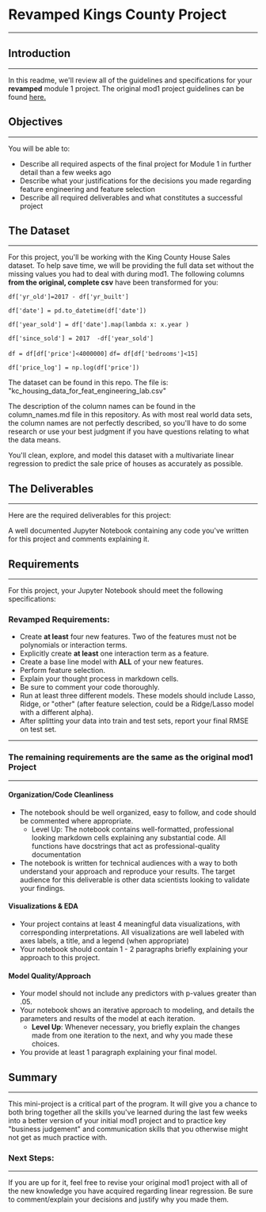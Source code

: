 # Revamped Kings County Project
---

## Introduction
---
In this readme, we'll review all of the guidelines and specifications for your **revamped** module 1 project. The original mod1 project guidelines can be found [here.](https://github.com/learn-co-curriculum/dsc-v2-mod1-final-project)

## Objectives
----
You will be able to:

- Describe all required aspects of the final project for Module 1 in further detail than a few weeks ago
- Describe what your justifications for the decisions you made regarding feature engineering and feature selection
- Describe all required deliverables and what constitutes a successful project


## The Dataset
---
For this project, you'll be working with the King County House Sales dataset. To help save time, we will be providing the full data set without the missing values you had to deal with during mod1. The following columns **from the original, complete csv** have been transformed for you:

`df['yr_old']=2017 - df['yr_built']`

`df['date'] = pd.to_datetime(df['date'])`

`df['year_sold'] = df['date'].map(lambda x: x.year )`

`df['since_sold'] = 2017  -df['year_sold']`

`df = df[df['price']<4000000]`
`df= df[df['bedrooms']<15]`

`df['price_log'] = np.log(df['price'])`

The dataset can be found in this repo. The file is: "kc_housing_data_for_feat_engineering_lab.csv"

The description of the column names can be found in the column_names.md file in this repository. As with most real world data sets, the column names are not perfectly described, so you'll have to do some research or use your best judgment if you have questions relating to what the data means.

You'll clean, explore, and model this dataset with a multivariate linear regression to predict the sale price of houses as accurately as possible.


## The Deliverables
---
Here are the required deliverables for this project:

A well documented Jupyter Notebook containing any code you've written for this project and comments explaining it.


## Requirements
---

For this project, your Jupyter Notebook should meet the following specifications:

### Revamped Requirements:
- Create **at least** four new features. Two of the features must not be polynomials or interaction terms.
- Explicitly create **at least** one interaction term as a feature.
- Create a base line model with **ALL** of your new features.
- Perform feature selection.
- Explain your thought process in markdown cells.
- Be sure to comment your code thoroughly.
- Run at least three different models. These models should include Lasso, Ridge, or "other" (after feature selection, could be a Ridge/Lasso model with a different alpha).
- After splitting your data into train and test sets, report your final RMSE on test set.

---
### The remaining requirements are the same as the original mod1 Project
---

#### Organization/Code Cleanliness

* The notebook should be well organized, easy to follow, and code should be commented where appropriate.  
    * Level Up: The notebook contains well-formatted, professional looking markdown cells explaining any substantial code.  All functions have docstrings that act as professional-quality documentation
* The notebook is written for technical audiences with a way to both understand your approach and reproduce your results. The target audience for this deliverable is other data scientists looking to validate your findings.

#### Visualizations & EDA

* Your project contains at least 4 meaningful data visualizations, with corresponding interpretations. All visualizations are well labeled with axes labels, a title, and a legend (when appropriate)  
* Your notebook should contain 1 - 2 paragraphs briefly explaining your approach to this project.

#### Model Quality/Approach

* Your model should not include any predictors with p-values greater than .05.  
* Your notebook shows an iterative approach to modeling, and details the parameters and results of the model at each iteration.  
    * **Level Up**: Whenever necessary, you briefly explain the changes made from one iteration to the next, and why you made these choices.  
* You provide at least 1 paragraph explaining your final model.     


## Summary
---
This mini-project is a critical part of the program. It will give you a chance to both bring together all the skills you've learned during the last few weeks into a better version of your initial mod1 project and to practice key "business judgement" and communication skills that you otherwise might not get as much practice with.


### Next Steps:
---
If you are up for it, feel free to revise your original mod1 project with all of the new knowledge you have acquired regarding linear regression. Be sure to comment/explain your decisions and justify why you made them.
